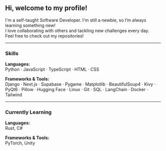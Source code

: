 ## Hi, welcome to my profile!

I'm a self-taught Software Developer. I'm still a newbie, so I’m always learning something new!  
I love collaborating with others and tackling new challenges every day.  
Feel free to check out my repositories!

---

### Skills

**Languages:**  
Python · JavaScript · TypeScript · HTML · CSS

**Frameworks & Tools:**  
Django · Next.js · Supabase · Pygame · Matplotlib · BeautifulSoup4 · Kivy · PyQt6 · Pillow · Hugging Face · Linux · Git · SQL · LangChain · Docker · Tailwind

---

### Currently Learning

**Languages:**  
Rust, C#

**Frameworks & Tools:**  
PyTorch, Unity
